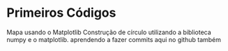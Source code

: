 # Primeiros Códigos
Mapa
usando o Matplotlib
Construção de círculo utilizando a biblioteca numpy e o matplotlib.
aprendendo a fazer commits aqui no github também
